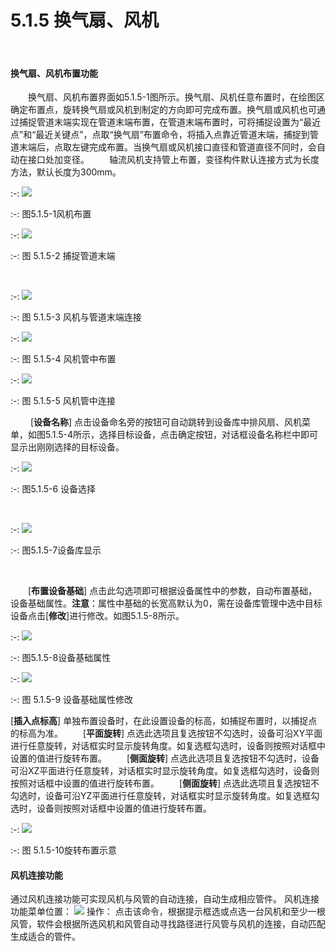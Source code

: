 # 5.1.5 换气扇、风机
<br/>

#### 换气扇、风机布置功能

&emsp;&emsp;换气扇、风机布置界面如5.1.5-1图所示。换气扇、风机任意布置时，在绘图区确定布置点，旋转换气扇或风机到制定的方向即可完成布置。换气扇或风机也可通过捕捉管道末端实现在管道末端布置，在管道末端布置时，可将捕捉设置为“最近点”和“最近关键点”，点取“换气扇”布置命令，将插入点靠近管道末端，捕捉到管道末端后，点取左键完成布置。当换气扇或风机接口直径和管道直径不同时，会自动在接口处加变径。
&emsp;&emsp;轴流风机支持管上布置，变径构件默认连接方式为长度方法，默认长度为300mm。
<br/>

:-: ![](images/146.png)


:-: 图5.1.5-1风机布置
<br/>

:-: ![](images/147.png)


:-: 图 5.1.5-2 捕捉管道末端

<br/>

:-: ![](images/148.png)


:-: 图 5.1.5-3 风机与管道末端连接
<br/>

:-: ![](images/149.png)


:-: 图 5.1.5-4 风机管中布置
<br/>

:-: ![](images/150.png)


:-: 图 5.1.5-5 风机管中连接
<br/>




&emsp;&emsp; [**设备名称**] 点击设备命名旁的按钮可自动跳转到设备库中排风扇、风机菜单，如图5.1.5-4所示，选择目标设备，点击确定按钮，对话框设备名称栏中即可显示出刚刚选择的目标设备。
<br/>

:-: ![](images/151.png)


:-: 图5.1.5-6 设备选择

<br/>

:-: ![](images/152.png)


:-: 图5.1.5-7设备库显示

<br/>


&emsp;&emsp;[**布置设备基础**] 点击此勾选项即可根据设备属性中的参数，自动布置基础，设备基础属性。**注意**：属性中基础的长宽高默认为0，需在设备库管理中选中目标设备点击[**修改**]进行修改。如图5.1.5-8所示。
<br/>

:-: ![](images/153.png)


:-: 图5.1.5-8设备基础属性
<br/>

:-: ![](images/154.png)


:-: 图 5.1.5-9 设备基础属性修改


 [**插入点标高**] 单独布置设备时，在此设置设备的标高，如捕捉布置时，以捕捉点的标高为准。
&emsp;&emsp;[**平面旋转**] 点选此选项且复选按钮不勾选时，设备可沿XY平面进行任意旋转，对话框实时显示旋转角度。如复选框勾选时，设备则按照对话框中设置的值进行旋转布置。
&emsp;&emsp;[**侧面旋转**] 点选此选项且复选按钮不勾选时，设备可沿XZ平面进行任意旋转，对话框实时显示旋转角度。如复选框勾选时，设备则按照对话框中设置的值进行旋转布置。
&emsp;&emsp;[**侧面旋转**] 点选此选项且复选按钮不勾选时，设备可沿YZ平面进行任意旋转，对话框实时显示旋转角度。如复选框勾选时，设备则按照对话框中设置的值进行旋转布置。
<br/>

:-: ![](images/155.png)


:-: 图 5.1.5-10旋转布置示意
####  风机连接功能
通过风机连接功能可实现风机与风管的自动连接，自动生成相应管件。
风机连接功能菜单位置：
![](.topwrite/assets/image_1659583784886.png)
操作：
点击该命令，根据提示框选或点选一台风机和至少一根风管，软件会根据所选风机和风管自动寻找路径进行风管与风机的连接，自动匹配生成适合的管件。



